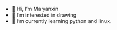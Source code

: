 - 👋 Hi, I’m Ma yanxin
- 👀 I’m interested in drawing
- 🌱 I’m currently learning python and linux.

<!---
2353853065/2353853065 is a ✨ special ✨ repository because its `README.md` (this file) appears on your GitHub profile.
You can click the Preview link to take a look at your changes.
--->
